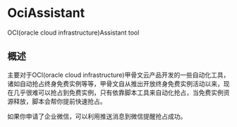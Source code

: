 # OciAssistant
OCI(oracle cloud infrastructure)Assistant tool
## 概述
主要对于OCI(oracle cloud infrastructure)甲骨文云产品开发的一些自动化工具，诸如自动抢占终身免费实例等等，甲骨文自从推出开放终身免费实例活动以来，现在几乎很难可以抢占到免费实例，只有依靠脚本工具来自动化抢占，当免费实例资源释放，脚本会帮你提前快速抢占。

如果你申请了企业微信，可以利用推送消息到微信提醒抢占成功。